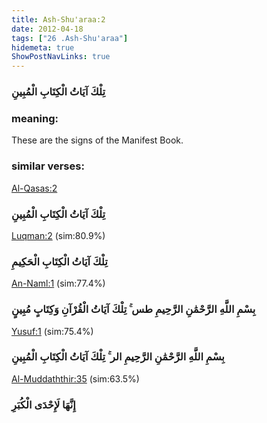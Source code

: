 ```yaml
---
title: Ash-Shu'araa:2
date: 2012-04-18
tags: ["26 .Ash-Shu'araa"]
hidemeta: true 
ShowPostNavLinks: true 
---
```

### تِلْكَ آيَاتُ الْكِتَابِ الْمُبِينِ
### meaning: 
These are the signs of the Manifest Book.
### similar verses: 

[Al-Qasas:2](/28/2)

### تِلْكَ آيَاتُ الْكِتَابِ الْمُبِينِ

[Luqman:2](/31/2) (sim:80.9%)

### تِلْكَ آيَاتُ الْكِتَابِ الْحَكِيمِ

[An-Naml:1](/27/1) (sim:77.4%)

### بِسْمِ اللَّهِ الرَّحْمَٰنِ الرَّحِيمِ طس ۚ تِلْكَ آيَاتُ الْقُرْآنِ وَكِتَابٍ مُبِينٍ

[Yusuf:1](/12/1) (sim:75.4%)

### بِسْمِ اللَّهِ الرَّحْمَٰنِ الرَّحِيمِ الر ۚ تِلْكَ آيَاتُ الْكِتَابِ الْمُبِينِ

[Al-Muddaththir:35](/74/35) (sim:63.5%)

### إِنَّهَا لَإِحْدَى الْكُبَرِ
